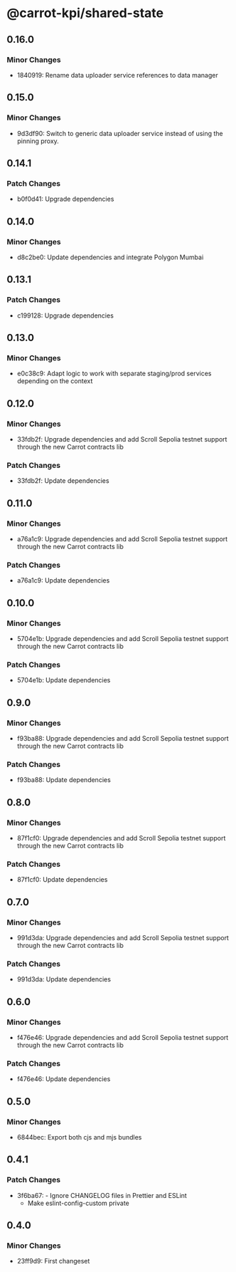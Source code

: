 # @carrot-kpi/shared-state

## 0.16.0

### Minor Changes

- 1840919: Rename data uploader service references to data manager

## 0.15.0

### Minor Changes

- 9d3df90: Switch to generic data uploader service instead of using the pinning proxy.

## 0.14.1

### Patch Changes

- b0f0d41: Upgrade dependencies

## 0.14.0

### Minor Changes

- d8c2be0: Update dependencies and integrate Polygon Mumbai

## 0.13.1

### Patch Changes

- c199128: Upgrade dependencies

## 0.13.0

### Minor Changes

- e0c38c9: Adapt logic to work with separate staging/prod services depending
  on the context

## 0.12.0

### Minor Changes

- 33fdb2f: Upgrade dependencies and add Scroll Sepolia testnet support through
  the new Carrot contracts lib

### Patch Changes

- 33fdb2f: Update dependencies

## 0.11.0

### Minor Changes

- a76a1c9: Upgrade dependencies and add Scroll Sepolia testnet support through
  the new Carrot contracts lib

### Patch Changes

- a76a1c9: Update dependencies

## 0.10.0

### Minor Changes

- 5704e1b: Upgrade dependencies and add Scroll Sepolia testnet support through
  the new Carrot contracts lib

### Patch Changes

- 5704e1b: Update dependencies

## 0.9.0

### Minor Changes

- f93ba88: Upgrade dependencies and add Scroll Sepolia testnet support through
  the new Carrot contracts lib

### Patch Changes

- f93ba88: Update dependencies

## 0.8.0

### Minor Changes

- 87f1cf0: Upgrade dependencies and add Scroll Sepolia testnet support through
  the new Carrot contracts lib

### Patch Changes

- 87f1cf0: Update dependencies

## 0.7.0

### Minor Changes

- 991d3da: Upgrade dependencies and add Scroll Sepolia testnet support through
  the new Carrot contracts lib

### Patch Changes

- 991d3da: Update dependencies

## 0.6.0

### Minor Changes

- f476e46: Upgrade dependencies and add Scroll Sepolia testnet support through
  the new Carrot contracts lib

### Patch Changes

- f476e46: Update dependencies

## 0.5.0

### Minor Changes

- 6844bec: Export both cjs and mjs bundles

## 0.4.1

### Patch Changes

- 3f6ba67: - Ignore CHANGELOG files in Prettier and ESLint
  - Make eslint-config-custom private

## 0.4.0

### Minor Changes

- 23ff9d9: First changeset
